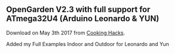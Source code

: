 ## OpenGarden V2.3 with full support for ATmega32U4 (Arduino Leonardo & YUN)

Download on May 3th 2017 from [Cooking Hacks](https://www.cooking-hacks.com/documentation/tutorials/open-garden-hydroponics-irrigation-system-sensors-plant-monitoring#step3).

Added my Full Examples Indoor and Outdoor for Leonardo and Yun
